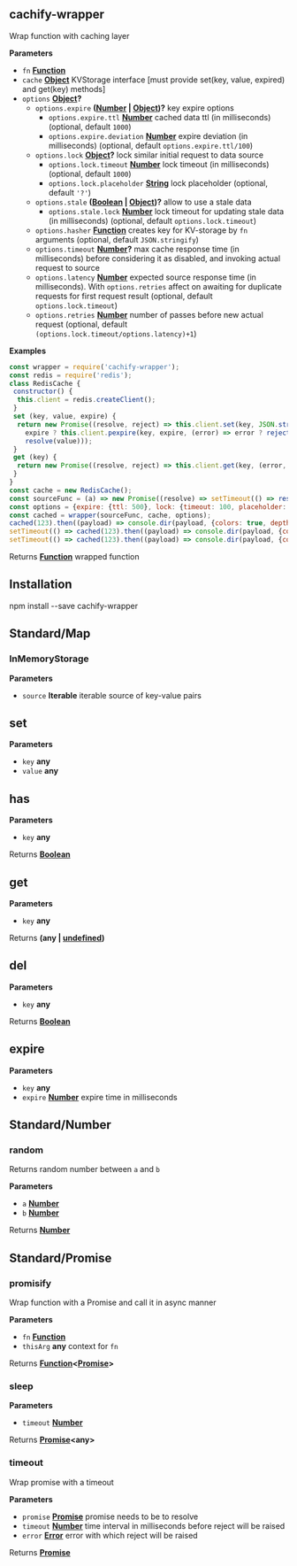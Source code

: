 <!-- Generated by documentation.js. Update this documentation by updating the source code. -->

## cachify-wrapper

Wrap function with caching layer

**Parameters**

-   `fn` **[Function][1]** 
-   `cache` **[Object][2]** KVStorage interface [must provide set(key, value, expired) and get(key) methods]
-   `options` **[Object][2]?** 
    -   `options.expire` **([Number][3] \| [Object][2])?** key expire options
        -   `options.expire.ttl` **[Number][3]** cached data ttl (in milliseconds) (optional, default `1000`)
        -   `options.expire.deviation` **[Number][3]** expire deviation (in milliseconds) (optional, default `options.expire.ttl/100`)
    -   `options.lock` **[Object][2]?** lock similar initial request to data source
        -   `options.lock.timeout` **[Number][3]** lock timeout  (in milliseconds) (optional, default `1000`)
        -   `options.lock.placeholder` **[String][4]** lock placeholder (optional, default `'?'`)
    -   `options.stale` **([Boolean][5] \| [Object][2])?** allow to use a stale data
        -   `options.stale.lock` **[Number][3]** lock timeout for updating stale data (in milliseconds) (optional, default `options.lock.timeout`)
    -   `options.hasher` **[Function][1]** creates key for KV-storage by `fn` arguments (optional, default `JSON.stringify`)
    -   `options.timeout` **[Number][3]?** max cache response time (in milliseconds) before considering it as disabled, and invoking actual request to source
    -   `options.latency` **[Number][3]** expected source response time  (in milliseconds). With `options.retries` affect on awaiting for duplicate requests for first request result (optional, default `options.lock.timeout`)
    -   `options.retries` **[Number][3]** number of passes before new actual request (optional, default `(options.lock.timeout/options.latency)+1`)

**Examples**

```javascript
const wrapper = require('cachify-wrapper');
const redis = require('redis');
class RedisCache {
 constructor() {
  this.client = redis.createClient();
 }
 set (key, value, expire) {
  return new Promise((resolve, reject) => this.client.set(key, JSON.stringify(value), (error, value) => error ? reject(error) :
    expire ? this.client.pexpire(key, expire, (error) => error ? reject(error) : resolve(value)) :
    resolve(value)));
 }
 get (key) {
  return new Promise((resolve, reject) => this.client.get(key, (error, value) => error ? reject(error) : resolve(JSON.parse(value))));
 }
}
const cache = new RedisCache();
const sourceFunc = (a) => new Promise((resolve) => setTimeout(() => resolve(a * 2), 250));
const options = {expire: {ttl: 500}, lock: {timeout: 100, placeholder: '???'}, latency: 100, retries: 1};
const cached = wrapper(sourceFunc, cache, options);
cached(123).then((payload) => console.dir(payload, {colors: true, depth: null})); // Invoke new request
setTimeout(() => cached(123).then((payload) => console.dir(payload, {colors: true, depth: null})), 200); // Will get cached result
setTimeout(() => cached(123).then((payload) => console.dir(payload, {colors: true, depth: null})), 50); // Will invoke new actual request (because of low retries & latency options it can't wait for first invoke cache)
```

Returns **[Function][1]** wrapped function

## Installation

npm install --save cachify-wrapper

## Standard/Map

### InMemoryStorage

**Parameters**

-   `source` **Iterable** iterable source of key-value pairs

## set

**Parameters**

-   `key` **any** 
-   `value` **any** 

## has

**Parameters**

-   `key` **any** 

Returns **[Boolean][5]** 

## get

**Parameters**

-   `key` **any** 

Returns **(any | [undefined][6])** 

## del

**Parameters**

-   `key` **any** 

Returns **[Boolean][5]** 

## expire

**Parameters**

-   `key` **any** 
-   `expire` **[Number][3]** expire time in milliseconds

## Standard/Number

### random

Returns random number between `a` and `b`

**Parameters**

-   `a` **[Number][3]** 
-   `b` **[Number][3]** 

Returns **[Number][3]** 

## Standard/Promise

### promisify

Wrap function with a Promise and call it in async manner

**Parameters**

-   `fn` **[Function][1]** 
-   `thisArg` **any** context for `fn`

Returns **[Function][1]&lt;[Promise][7]>** 

### sleep

**Parameters**

-   `timeout` **[Number][3]** 

Returns **[Promise][7]&lt;any>** 

### timeout

Wrap promise with a timeout

**Parameters**

-   `promise` **[Promise][7]** promise needs to be to resolve
-   `timeout` **[Number][3]** time interval in milliseconds before reject will be raised
-   `error` **[Error][8]** error with which reject will be raised

Returns **[Promise][7]** 

[1]: https://developer.mozilla.org/docs/Web/JavaScript/Reference/Statements/function

[2]: https://developer.mozilla.org/docs/Web/JavaScript/Reference/Global_Objects/Object

[3]: https://developer.mozilla.org/docs/Web/JavaScript/Reference/Global_Objects/Number

[4]: https://developer.mozilla.org/docs/Web/JavaScript/Reference/Global_Objects/String

[5]: https://developer.mozilla.org/docs/Web/JavaScript/Reference/Global_Objects/Boolean

[6]: https://developer.mozilla.org/docs/Web/JavaScript/Reference/Global_Objects/undefined

[7]: https://developer.mozilla.org/docs/Web/JavaScript/Reference/Global_Objects/Promise

[8]: https://developer.mozilla.org/docs/Web/JavaScript/Reference/Global_Objects/Error
